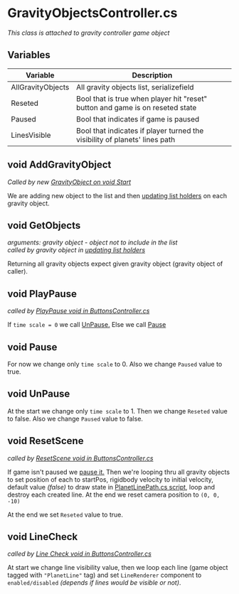 # GravityObjectsController.cs

*This class is attached to gravity controller game object*

## Variables

| Variable | Description |
| --- | ----------- |
| AllGravityObjects | All gravity objects list, serializefield |
| Reseted | Bool that is true when player hit "reset" button and game is on reseted state |
| Paused | Bool that indicates if game is paused |
| LinesVisible | Bool that indicates if player turned the visibility of planets' lines path |

## void AddGravityObject

*Called by new [GravityObject on void Start](https://github.com/mmarusiak/Universe-Simulator/blob/main/Code%20Documentation/Gravity%20Controllers/01.%20GravityObject.cs.md#void-start)*

We are adding new object to the list and then [updating list holders](https://github.com/mmarusiak/Universe-Simulator/blob/main/Code%20Documentation/Gravity%20Controllers/01.%20GravityObject.cs.md#void-updateprivatelist) on each gravity object.

## void GetObjects

*arguments: gravity object - object not to include in the list*  
*called by gravity object in [updating list holders](https://github.com/mmarusiak/Universe-Simulator/blob/main/Code%20Documentation/Gravity%20Controllers/01.%20GravityObject.cs.md#void-updateprivatelist)*

Returning all gravity objects expect given gravity object (gravity object of caller).

## void PlayPause

*called by [PlayPause void in ButtonsController.cs](../UI%20Controllers/02.%20ButtonsController.cs.md#void-playpause)*

If ``time scale = 0`` we call [UnPause.](./02.%20GravityObjectsController.cs.md#void-unpause) Else we call [Pause](./02.%20GravityObjectsController.cs.md#void-pause)

## void Pause

For now we change only ``time scale`` to 0.
Also we change ``Paused`` value to true.

## void UnPause

At the start we change only ``time scale`` to 1.
Then we change ``Reseted`` value to false.
Also we change ``Paused`` value to false.

## void ResetScene

*called by [ResetScene void in ButtonsController.cs](../UI%20Controllers/02.%20ButtonsController.cs.md#void-resetscene)*

If game isn't paused we [pause it.](./02.%20GravityObjectsController.cs.md#void-playpause) Then we're looping thru all gravity objects to set position of each to startPos, rigidbody velocity to initial velocity, default value *(false)* to draw state in [PlanetLinePath.cs script](../Visuals/01.%20PlanetLinePath.cs.md), loop and destroy each created line. At the end we reset camera position to ``(0, 0, -10)``

At the end we set ``Reseted`` value to true.

## void LineCheck

*called by [Line Check void in ButtonsController.cs](../UI%20Controllers/02.%20ButtonsController.cs.md#void-linecheck)*

At start we change line visibility value, then we loop each line (game object tagged with ``"PlanetLine"`` tag) and set ``LineRenderer`` component to ``enabled/disabled`` *(depends if lines would be visible or not)*.
